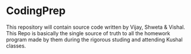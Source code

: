 # CodingPrep
This repository will contain source code written by Vijay, Shweta &amp; Vishal. This Repo is basically the single source of truth to all the homework program made by them during the rigorous studing and attending Kushal classes.
